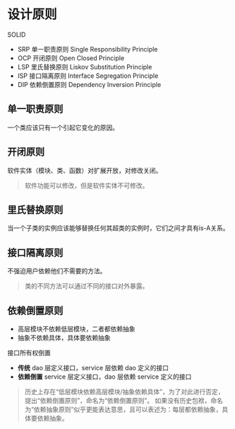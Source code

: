 # 设计原则

SOLID

- SRP 单一职责原则 Single Responsibility Principle
- OCP 开闭原则 Open Closed Principle
- LSP 里氏替换原则 Liskov Substitution Principle
- ISP 接口隔离原则 Interface Segregation Principle
- DIP 依赖倒置原则 Dependency Inversion Principle

## 单一职责原则

一个类应该只有一个引起它变化的原因。

## 开闭原则

软件实体（模块、类、函数）对扩展开放，对修改关闭。

> 软件功能可以修改，但是软件实体不可修改。

## 里氏替换原则

当一个子类的实例应该能够替换任何其超类的实例时，它们之间才具有is-A关系。

## 接口隔离原则

不强迫用户依赖他们不需要的方法。

> 类的不同方法可以通过不同的接口对外暴露。

## 依赖倒置原则

- 高层模块不依赖低层模块，二者都依赖抽象
- 抽象不依赖具体，具体要依赖抽象

接口所有权倒置

- **传统**  dao 层定义接口，service 层依赖 dao 定义的接口
- **依赖倒置**  service 层定义接口，dao 层依赖 service 定义的接口

> 历史上存在“低层模块依赖高层模块/抽象依赖具体”，为了对此进行否定，提出“依赖倒置原则”，命名为“依赖倒置原则”。
如果没有历史包袱，命名为“依赖抽象原则”似乎更能表达意思，且可以表述为：每层都依赖抽象，具体要依赖抽象。
